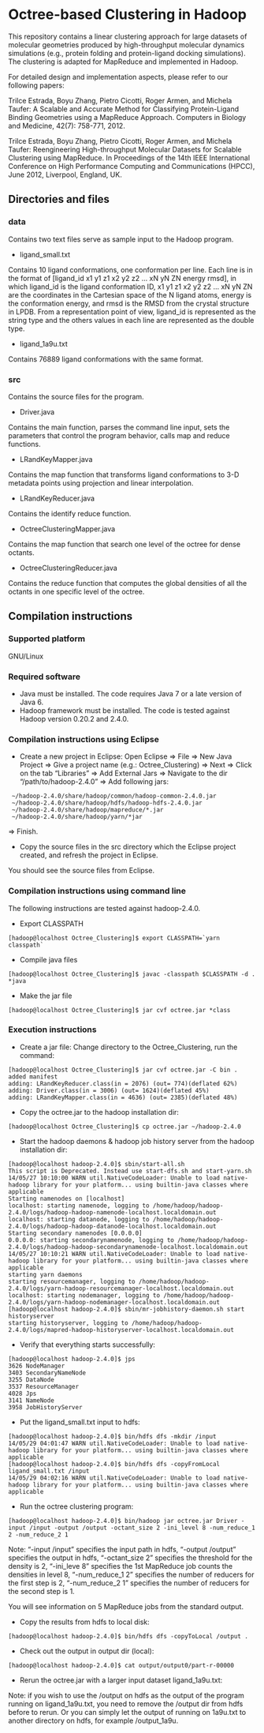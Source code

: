 # Octree-based Clustering in Hadoop 

This repository contains a linear clustering approach for large datasets of 
molecular geometries produced by high-throughput molecular dynamics simulations 
(e.g., protein folding and protein-ligand docking simulations). The clustering 
is adapted for MapReduce and implemented in Hadoop. 

For detailed design and implementation aspects, please refer to our following papers:

Trilce Estrada, Boyu Zhang, Pietro Cicotti, Roger Armen, and Michela Taufer: 
A Scalable and Accurate Method for Classifying Protein-Ligand Binding Geometries 
using a MapReduce Approach. Computers in Biology and Medicine, 
42(7): 758-771, 2012.

Trilce Estrada, Boyu Zhang, Pietro Cicotti, Roger Armen, and  Michela Taufer: 
Reengineering High-throughput Molecular Datasets for Scalable Clustering using 
MapReduce. In Proceedings of the 14th IEEE International Conference on High 
Performance Computing and Communications (HPCC), June 2012, Liverpool, England, UK.

## Directories and files 

### data
Contains two text files serve as sample input to the Hadoop program.

* ligand_small.txt 

Contains 10 ligand conformations, one conformation per line. Each line is in the 
format of [ligand_id x1 y1 z1 x2 y2 z2 … xN yN ZN energy rmsd], in which 
ligand_id is the ligand conformation ID, x1 y1 z1 x2 y2 z2 … xN yN ZN are the 
coordinates in the Cartesian space of the N ligand atoms, energy is the 
conformation energy, and rmsd is the RMSD from the crystal structure in LPDB. 
From a representation point of view, ligand_id is represented as the string 
type and the others values in each line are represented as the double type.

* ligand_1a9u.txt 

Contains 76889 ligand conformations with the same format.

### src
Contains the source files for the program.

* Driver.java

Contains the main function, parses the command line input, sets the parameters 
that control the program behavior, calls map and reduce functions.

* LRandKeyMapper.java

Contains the map function that transforms ligand conformations to 3-D metadata 
points using projection and linear interpolation.

* LRandKeyReducer.java

Contains the identify reduce function.

* OctreeClusteringMapper.java

Contains the map function that search one level of the octree for dense octants.

* OctreeClusteringReducer.java

Contains the reduce function that computes the global densities of all the 
octants in one specific level of the octree.

## Compilation instructions 

### Supported platform
GNU/Linux

### Required software
* Java must be installed. The code requires Java 7 or a late version of Java 6.
* Hadoop framework must be installed. The code is tested against Hadoop version 
0.20.2 and 2.4.0.

### Compilation instructions using Eclipse

* Create a new project in Eclipse:
Open Eclipse => File => New Java Project => Give a project name (e.g.: 
Octree_Clustering) => Next => Click on the tab “Libraries” => Add External Jars 
=> Navigate to the dir “/path/to/hadoop-2.4.0” => Add following jars:
```
 ~/hadoop-2.4.0/share/hadoop/common/hadoop-common-2.4.0.jar
 ~/hadoop-2.4.0/share/hadoop/hdfs/hadoop-hdfs-2.4.0.jar
 ~/hadoop-2.4.0/share/hadoop/mapreduce/*.jar
 ~/hadoop-2.4.0/share/hadoop/yarn/*jar
```
=> Finish.

* Copy the source files in the src directory which the Eclipse project created, 
and refresh the project in Eclipse.

You should see the source files from Eclipse.

### Compilation instructions using command line
The following instructions are tested against hadoop-2.4.0.

* Export CLASSPATH
```
[hadoop@localhost Octree_Clustering]$ export CLASSPATH=`yarn classpath`
```
* Compile java files
```
[hadoop@localhost Octree_Clustering]$ javac -classpath $CLASSPATH -d . *java
```
* Make the jar file
```
[hadoop@localhost Octree_Clustering]$ jar cvf octree.jar *class
```

### Execution instructions 

* Create a jar file:
Change directory to the Octree_Clustering, run the command:
```
[hadoop@localhost Octree_Clustering]$ jar cvf octree.jar -C bin .
added manifest
adding: LRandKeyReducer.class(in = 2076) (out= 774)(deflated 62%)
adding: Driver.class(in = 3006) (out= 1624)(deflated 45%)
adding: LRandKeyMapper.class(in = 4636) (out= 2385)(deflated 48%)
```

* Copy the octree.jar to the hadoop installation dir:
```
[hadoop@localhost Octree_Clustering]$ cp octree.jar ~/hadoop-2.4.0
```

* Start the hadoop daemons & hadoop job history server from the 
hadoop installation dir:
```
[hadoop@localhost hadoop-2.4.0]$ sbin/start-all.sh
This script is Deprecated. Instead use start-dfs.sh and start-yarn.sh
14/05/27 10:10:00 WARN util.NativeCodeLoader: Unable to load native-hadoop library for your platform... using builtin-java classes where applicable
Starting namenodes on [localhost]
localhost: starting namenode, logging to /home/hadoop/hadoop-2.4.0/logs/hadoop-hadoop-namenode-localhost.localdomain.out
localhost: starting datanode, logging to /home/hadoop/hadoop-2.4.0/logs/hadoop-hadoop-datanode-localhost.localdomain.out
Starting secondary namenodes [0.0.0.0]
0.0.0.0: starting secondarynamenode, logging to /home/hadoop/hadoop-2.4.0/logs/hadoop-hadoop-secondarynamenode-localhost.localdomain.out
14/05/27 10:10:21 WARN util.NativeCodeLoader: Unable to load native-hadoop library for your platform... using builtin-java classes where applicable
starting yarn daemons
starting resourcemanager, logging to /home/hadoop/hadoop-2.4.0/logs/yarn-hadoop-resourcemanager-localhost.localdomain.out
localhost: starting nodemanager, logging to /home/hadoop/hadoop-2.4.0/logs/yarn-hadoop-nodemanager-localhost.localdomain.out
[hadoop@localhost hadoop-2.4.0]$ sbin/mr-jobhistory-daemon.sh start historyserver
starting historyserver, logging to /home/hadoop/hadoop-2.4.0/logs/mapred-hadoop-historyserver-localhost.localdomain.out
```
* Verify that everything starts successfully:
```
[hadoop@localhost hadoop-2.4.0]$ jps
3626 NodeManager
3403 SecondaryNameNode
3255 DataNode
3537 ResourceManager
4028 Jps
3141 NameNode
3958 JobHistoryServer
```

* Put the ligand_small.txt input to hdfs:
```
[hadoop@localhost hadoop-2.4.0]$ bin/hdfs dfs -mkdir /input
14/05/29 04:01:47 WARN util.NativeCodeLoader: Unable to load native-hadoop library for your platform... using builtin-java classes where applicable
[hadoop@localhost hadoop-2.4.0]$ bin/hdfs dfs -copyFromLocal ligand_small.txt /input
14/05/29 04:02:16 WARN util.NativeCodeLoader: Unable to load native-hadoop library for your platform... using builtin-java classes where applicable
```

* Run the octree clustering program:
```
[hadoop@localhost hadoop-2.4.0]$ bin/hadoop jar octree.jar Driver -input /input -output /output -octant_size 2 -ini_level 8 -num_reduce_1 2 -num_reduce_2 1

```
Note: “-input /input” specifies the input path in hdfs, “-output /output” specifies the output in hdfs, “-octant_size 2” specifies the threshold for the density is 2, “-ini_leve 8” specifies the 1st MapReduce job counts the densities in level 8, “-num_reduce_1 2” specifies the number of reducers for the first step is 2, “-num_reduce_2 1” specifies the number of reducers for the second step is 1.

You will see information on 5 MapReduce jobs from the standard output.

* Copy the results from hdfs to local disk: 
```
[hadoop@localhost hadoop-2.4.0]$ bin/hdfs dfs -copyToLocal /output .
```
* Check out the output in output dir (local):
```
[hadoop@localhost hadoop-2.4.0]$ cat output/output0/part-r-00000
```
* Rerun the octree.jar with a larger input dataset ligand_1a9u.txt:

Note: if you wish to use the /output on hdfs as the output of the program running on ligand_1a9u.txt, you need to remove the /output dir from hdfs before to rerun. Or you can simply let the output of running on 1a9u.txt to another directory on hdfs, for example /output_1a9u.



